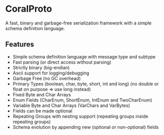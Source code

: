 # CoralProto
A fast, binary and garbage-free serialization framework with a simple schema definition language.

## Features
- Simple schema definition language with message type and subtype
- Fast parsing (or direct access without parsing)
- Strictly binary (big-endian)
- Ascii support for logging/debugging
- Garbage Free (no GC overhead)
- Primary Types (boolean, char, byte, short, int and long) (no double or float on purpose => use long instead)
- Fixed Byte and Char Arrays
- Enum Fields (CharEnum, ShortEnum, IntEnum and TwoCharEnum)
- Variable Byte and Char Arrays (VarChars and VarBytes)
- Fields can be made optional
- Repeating Groups with nesting support (repeating groups inside repeating groups)
- Schema evolution by appending new (optional or non-optional) fields

  
